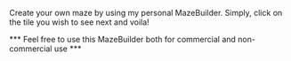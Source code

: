 Create your own maze by using my personal MazeBuilder.
Simply, click on the tile you wish to see next and voila!

*** Feel free to use this MazeBuilder both for commercial and non-commercial use ***
